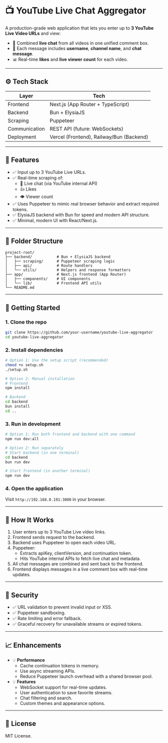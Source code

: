 # 📺 YouTube Live Chat Aggregator

A production-grade web application that lets you enter up to **3 YouTube Live Video URLs** and view:

- 🧵 Combined **live chat** from all videos in one unified comment box.
- 💬 Each message includes **username**, **channel name**, and **chat message**.
- 📊 Real-time **likes** and **live viewer count** for each video.

---

## ⚙️ Tech Stack

| Layer        | Tech              |
|--------------|-------------------|
| Frontend     | Next.js (App Router + TypeScript) |
| Backend      | Bun + ElysiaJS    |
| Scraping     | Puppeteer         |
| Communication| REST API (future: WebSockets) |
| Deployment   | Vercel (Frontend), Railway/Bun (Backend) |

---

## 🧩 Features

- ✅ Input up to 3 YouTube Live URLs.
- ✅ Real-time scraping of:
  - 🔴 Live chat (via YouTube internal API)
  - 👍 Likes
  - 👁️ Viewer count
- ✅ Uses Puppeteer to mimic real browser behavior and extract required tokens.
- ✅ ElysiaJS backend with Bun for speed and modern API structure.
- ✅ Minimal, modern UI with React/Next.js.

---

## 📁 Folder Structure

```
project-root/
├── backend/           # Bun + ElysiaJS backend
│   ├── scraping/      # Puppeteer scraping logic
│   ├── api/           # Route handlers
│   └── utils/         # Helpers and response formatters
├── app/               # Next.js frontend (App Router)
│   ├── components/    # UI components
│   └── lib/           # Frontend API utils
└── README.md
```

---

## 🚀 Getting Started

### 1. Clone the repo

```bash
git clone https://github.com/your-username/youtube-live-aggregator
cd youtube-live-aggregator
```

### 2. Install dependencies

```bash
# Option 1: Use the setup script (recommended)
chmod +x setup.sh
./setup.sh

# Option 2: Manual installation
# Frontend
npm install

# Backend
cd backend
bun install
cd ..
```

### 3. Run in development

```bash
# Option 1: Run both frontend and backend with one command
npm run dev:all

# Option 2: Run separately
# Start backend (in one terminal)
cd backend
bun run dev

# Start frontend (in another terminal)
npm run dev
```

### 4. Open the application

Visit `http://192.168.0.191:3000` in your browser.

---

## 🧠 How It Works

1. User enters up to 3 YouTube Live video links.
2. Frontend sends request to the backend.
3. Backend uses Puppeteer to open each video URL.
4. Puppeteer:
   - Extracts apiKey, clientVersion, and continuation token.
   - Hits YouTube internal APIs to fetch live chat and metadata.
5. All chat messages are combined and sent back to the frontend.
6. Frontend displays messages in a live comment box with real-time updates.

---

## 🔐 Security

- ✅ URL validation to prevent invalid input or XSS.
- ✅ Puppeteer sandboxing.
- ✅ Rate limiting and error fallback.
- ✅ Graceful recovery for unavailable streams or expired tokens.

---

## 📈 Enhancements

- 💡 **Performance**
  - Cache continuation tokens in memory.
  - Use async streaming APIs.
  - Reduce Puppeteer launch overhead with a shared browser pool.
- 💡 **Features**
  - WebSocket support for real-time updates.
  - User authentication to save favorite streams.
  - Chat filtering and search.
  - Custom themes and appearance options.

---

## 📝 License

MIT License.
